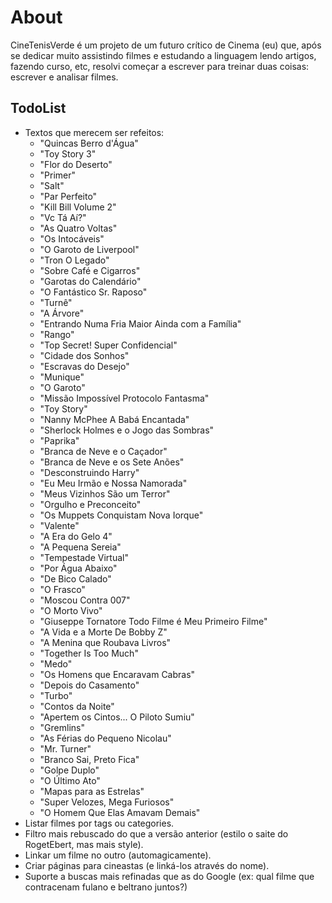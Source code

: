 # About

CineTenisVerde é um projeto de um futuro crítico de Cinema (eu) que, após se dedicar muito assistindo filmes e estudando a linguagem lendo artigos, fazendo curso, etc, resolvi começar a escrever para treinar duas coisas: escrever e analisar filmes.

## TodoList
 - Textos que merecem ser refeitos:
   - "Quincas Berro d'Água"
   - "Toy Story 3"
   - "Flor do Deserto"
   - "Primer"
   - "Salt"
   - "Par Perfeito"
   - "Kill Bill Volume 2"
   - "Vc Tá Aí?"
   - "As Quatro Voltas"
   - "Os Intocáveis"
   - "O Garoto de Liverpool"
   - "Tron O Legado"
   - "Sobre Café e Cigarros"
   - "Garotas do Calendário"
   - "O Fantástico Sr. Raposo"
   - "Turnê"
   - "A Árvore"
   - "Entrando Numa Fria Maior Ainda com a Família"
   - "Rango"
   - "Top Secret! Super Confidencial"
   - "Cidade dos Sonhos"
   - "Escravas do Desejo"
   - "Munique"
   - "O Garoto"
   - "Missão Impossível Protocolo Fantasma"
   - "Toy Story"
   - "Nanny McPhee A Babá Encantada"
   - "Sherlock Holmes e o Jogo das Sombras"
   - "Paprika"
   - "Branca de Neve e o Caçador"
   - "Branca de Neve e os Sete Anões"
   - "Desconstruindo Harry"
   - "Eu Meu Irmão e Nossa Namorada"
   - "Meus Vizinhos São um Terror"
   - "Orgulho e Preconceito"
   - "Os Muppets Conquistam Nova Iorque"
   - "Valente"
   - "A Era do Gelo 4"
   - "A Pequena Sereia"
   - "Tempestade Virtual"
   - "Por Água Abaixo"
   - "De Bico Calado"
   - "O Frasco"
   - "Moscou Contra 007"
   - "O Morto Vivo"
   - "Giuseppe Tornatore Todo Filme é Meu Primeiro Filme"
   - "A Vida e a Morte De Bobby Z"
   - "A Menina que Roubava Livros"
   - "Together Is Too Much"
   - "Medo"
   - "Os Homens que Encaravam Cabras"
   - "Depois do Casamento"
   - "Turbo"
   - "Contos da Noite"
   - "Apertem os Cintos... O Piloto Sumiu"
   - "Gremlins"
   - "As Férias do Pequeno Nicolau"
   - "Mr. Turner"
   - "Branco Sai, Preto Fica"
   - "Golpe Duplo"
   - "O Último Ato"
   - "Mapas para as Estrelas"
   - "Super Velozes, Mega Furiosos"
   - "O Homem Que Elas Amavam Demais"
 - Listar filmes por tags ou categories.
 - Filtro mais rebuscado do que a versão anterior (estilo o saite do RogetEbert, mas mais style).
 - Linkar um filme no outro (automagicamente).
 - Criar páginas para cineastas (e linká-los através do nome).
 - Suporte a buscas mais refinadas que as do Google (ex: qual filme que contracenam fulano e beltrano juntos?)
